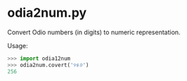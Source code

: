 odia2num.py
===========

Convert Odio numbers (in digits) to numeric representation.

Usage:

```python
>>> import odia12num
>>> odia2num.covert('୨୫୬')
256
```
